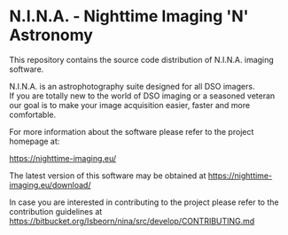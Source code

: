 # N.I.N.A. - Nighttime Imaging 'N' Astronomy #

This repository contains the source code distribution of N.I.N.A. imaging software.

N.I.N.A. is an astrophotography suite designed for all DSO imagers.  
If you are totally new to the world of DSO imaging or a seasoned veteran our goal is to make your image acquisition easier, faster and more comfortable.

For more information about the software please refer to the project homepage at:

https://nighttime-imaging.eu/

The latest version of this software may be obtained at https://nighttime-imaging.eu/download/

In case you are interested in contributing to the project please refer to the contribution guidelines at https://bitbucket.org/Isbeorn/nina/src/develop/CONTRIBUTING.md